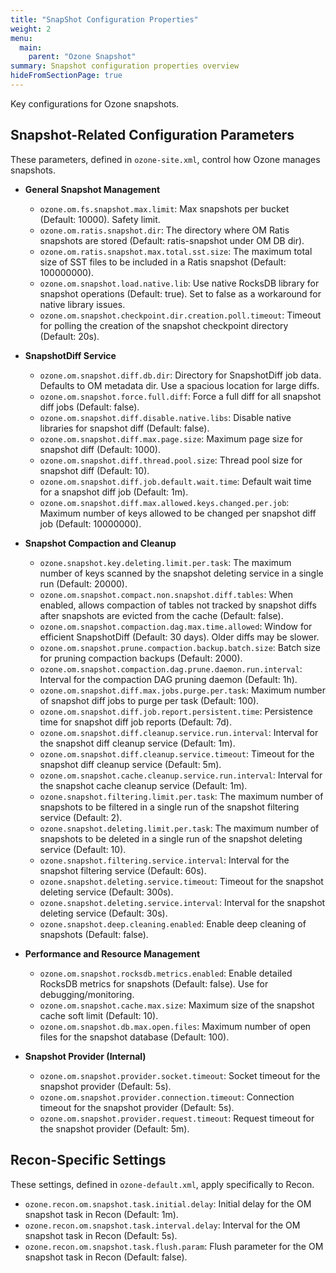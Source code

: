 ```yaml
---
title: "SnapShot Configuration Properties"
weight: 2
menu:
  main:
    parent: "Ozone Snapshot"
summary: Snapshot configuration properties overview
hideFromSectionPage: true
---
```

<!---
  Licensed to the Apache Software Foundation (ASF) under one or more
  contributor license agreements.  See the NOTICE file distributed with
  this work for additional information regarding copyright ownership.
  The ASF licenses this file to You under the Apache License, Version 2.0
  (the "License"); you may not use this file except in compliance with
  the License.  You may obtain a copy of the License at

      http://www.apache.org/licenses/LICENSE-2.0

  Unless required by applicable law or agreed to in writing, software
  distributed under the License is distributed on an "AS IS" BASIS,
  WITHOUT WARRANTIES OR CONDITIONS OF ANY KIND, either express or implied.
  See the License for the specific language governing permissions and
  limitations under the License.
-->

Key configurations for Ozone snapshots.

## Snapshot-Related Configuration Parameters

These parameters, defined in `ozone-site.xml`, control how Ozone manages snapshots.

*   **General Snapshot Management**
    *   `ozone.om.fs.snapshot.max.limit`: Max snapshots per bucket (Default: 10000). Safety limit.
    *   `ozone.om.ratis.snapshot.dir`: The directory where OM Ratis snapshots are stored (Default: ratis-snapshot under OM DB dir).
    *   `ozone.om.ratis.snapshot.max.total.sst.size`: The maximum total size of SST files to be included in a Ratis snapshot (Default: 100000000).
    *   `ozone.om.snapshot.load.native.lib`: Use native RocksDB library for snapshot operations (Default: true). Set to false as a workaround for native library issues.
    *   `ozone.om.snapshot.checkpoint.dir.creation.poll.timeout`: Timeout for polling the creation of the snapshot checkpoint directory (Default: 20s).

*   **SnapshotDiff Service**
    *   `ozone.om.snapshot.diff.db.dir`: Directory for SnapshotDiff job data. Defaults to OM metadata dir. Use a spacious location for large diffs.
    *   `ozone.om.snapshot.force.full.diff`: Force a full diff for all snapshot diff jobs (Default: false).
    *   `ozone.om.snapshot.diff.disable.native.libs`: Disable native libraries for snapshot diff (Default: false).
    *   `ozone.om.snapshot.diff.max.page.size`: Maximum page size for snapshot diff (Default: 1000).
    *   `ozone.om.snapshot.diff.thread.pool.size`: Thread pool size for snapshot diff (Default: 10).
    *   `ozone.om.snapshot.diff.job.default.wait.time`: Default wait time for a snapshot diff job (Default: 1m).
    *   `ozone.om.snapshot.diff.max.allowed.keys.changed.per.job`: Maximum number of keys allowed to be changed per snapshot diff job (Default: 10000000).

*   **Snapshot Compaction and Cleanup**
    *   `ozone.snapshot.key.deleting.limit.per.task`: The maximum number of keys scanned by the snapshot deleting service in a single run (Default: 20000).
    *   `ozone.om.snapshot.compact.non.snapshot.diff.tables`: When enabled, allows compaction of tables not tracked by snapshot diffs after snapshots are evicted from the cache (Default: false).
    *   `ozone.om.snapshot.compaction.dag.max.time.allowed`: Window for efficient SnapshotDiff (Default: 30 days). Older diffs may be slower.
    *   `ozone.om.snapshot.prune.compaction.backup.batch.size`: Batch size for pruning compaction backups (Default: 2000).
    *   `ozone.om.snapshot.compaction.dag.prune.daemon.run.interval`: Interval for the compaction DAG pruning daemon (Default: 1h).
    *   `ozone.om.snapshot.diff.max.jobs.purge.per.task`: Maximum number of snapshot diff jobs to purge per task (Default: 100).
    *   `ozone.om.snapshot.diff.job.report.persistent.time`: Persistence time for snapshot diff job reports (Default: 7d).
    *   `ozone.om.snapshot.diff.cleanup.service.run.interval`: Interval for the snapshot diff cleanup service (Default: 1m).
    *   `ozone.om.snapshot.diff.cleanup.service.timeout`: Timeout for the snapshot diff cleanup service (Default: 5m).
    *   `ozone.om.snapshot.cache.cleanup.service.run.interval`: Interval for the snapshot cache cleanup service (Default: 1m).
    *   `ozone.snapshot.filtering.limit.per.task`: The maximum number of snapshots to be filtered in a single run of the snapshot filtering service (Default: 2).
    *   `ozone.snapshot.deleting.limit.per.task`: The maximum number of snapshots to be deleted in a single run of the snapshot deleting service (Default: 10).
    *   `ozone.snapshot.filtering.service.interval`: Interval for the snapshot filtering service (Default: 60s).
    *   `ozone.snapshot.deleting.service.timeout`: Timeout for the snapshot deleting service (Default: 300s).
    *   `ozone.snapshot.deleting.service.interval`: Interval for the snapshot deleting service (Default: 30s).
    *   `ozone.snapshot.deep.cleaning.enabled`: Enable deep cleaning of snapshots (Default: false).

*   **Performance and Resource Management**
    *   `ozone.om.snapshot.rocksdb.metrics.enabled`: Enable detailed RocksDB metrics for snapshots (Default: false). Use for debugging/monitoring.
    *   `ozone.om.snapshot.cache.max.size`: Maximum size of the snapshot cache soft limit (Default: 10).
    *   `ozone.om.snapshot.db.max.open.files`: Maximum number of open files for the snapshot database (Default: 100).

*   **Snapshot Provider (Internal)**
    *   `ozone.om.snapshot.provider.socket.timeout`: Socket timeout for the snapshot provider (Default: 5s).
    *   `ozone.om.snapshot.provider.connection.timeout`: Connection timeout for the snapshot provider (Default: 5s).
    *   `ozone.om.snapshot.provider.request.timeout`: Request timeout for the snapshot provider (Default: 5m).

## Recon-Specific Settings

These settings, defined in `ozone-default.xml`, apply specifically to Recon.
*   `ozone.recon.om.snapshot.task.initial.delay`: Initial delay for the OM snapshot task in Recon (Default: 1m).
*   `ozone.recon.om.snapshot.task.interval.delay`: Interval for the OM snapshot task in Recon (Default: 5s).
*   `ozone.recon.om.snapshot.task.flush.param`: Flush parameter for the OM snapshot task in Recon (Default: false).
